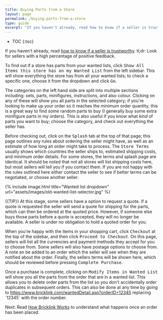 ```yaml
---
title: Buying Parts from a Store
layout: page
permalink: /buying-parts-from-a-store
type: guide
excerpt: "If you haven't already, read how to know if a seller is trustworthy. tl;dr: Look for sellers with a high percentage of positive feedback."
---
```


* TOC
{:toc}

<div class="alert alert-warning">
If you haven't already, read <a class="alert-link" href="/buying-parts-from-a-wanted-list">how to know if a seller is trustworthy</a>. tl;dr: Look for sellers with a high percentage of positive feedback.
</div>

To find out if a store has parts from your wanted lists, click <kbd>Show All Items this store has on my Wanted List</kbd> from the left sidebar. This will show everything the store has from all your wanted lists; to check a specific one, choose it from the dropdown and click <kbd>Go</kbd>.

The categories on the left hand side are split into multiple sections including: sets, parts, minifigures, instructions, and also colour. Clicking on any of these will show you all parts in the selected category; if you're looking to make up your order so it reaches the minimum order quantity, this is a great way to find some random parts to buy (I generally buy some extra minifigure parts in my orders). This is also useful if you know what *kind* of parts you want to buy; choose the category, and check out everything the seller has.

Before checking out, click on the <kbd>Splash</kbd> tab at the top of that page; this page outlines any rules about ordering the seller might have, as well as an estimate of how long an order might take to process. The <kbd>Store Terms</kbd> usually shows which countries the seller ships to, estimated shipping costs, and minimum order details. For some stores, the terms and splash page are identical. It should be noted that not all stores will list shipping costs here, but most sellers will tell you if you contact them. If you are not happy with the rules outlined here either contact the seller to see if better terms can be negotiated, or choose another seller.

{% include image.html
    title="Wanted list dropdown"
    url="assets/images/old-wanted-list-selector.jpg"
%}

{{TIP}} At this stage, some sellers have a option to request a quote. If a quote is requested the seller will send a quote for shipping for the parts, which can then be ordered at the quoted price. However, if someone else buys those parts before a quote is accepted, they will no longer be available. A seller is under no obligation to hold a quoted order for you.

When you're happy with the items in your shopping cart, click <kbd>Checkout</kbd> at the top of the sidebar, and then click <kbd>Proceed to Checkout</kbd>. On this page, sellers will list all the currencies and payment methods they accept for you to choose from. Some sellers will also have postage options to choose from. A note an be added to an order which the seller will see when they are notified about the order. Finally, the sellers terms will be shown here, which should be reviewed before pressing <kbd>Complete Purchase</kbd>.

<div class="alert alert-warning">
Once a purchase is complete, clicking on <kbd>Modify Items in Wanted List</kbd> will show you all the parts from the order that are in a wanted list. This allows you to delete order parts from the list so you don't accidentally order duplicates in subsequent orders. This can also be done at any time by going to <a class="alert-link" href="https://www.bricklink.com/wantedDetail.asp?orderID=12345">https://www.bricklink.com/wantedDetail.asp?orderID=12345</a> replacing `12345` with the order number.
</div>

<span class="label label-next">Next:</span> Read [How Bricklink Works](/how-bricklink-works) to understand what happens once an order has been placed.
